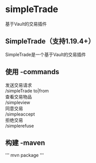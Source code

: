 # simpleTrade
基于Vault的交易插件<br>

SimpleTrade（支持1.19.4+）<br>
-
SimpleTrade是一个基于Vault的交易插件<br>

使用 -commands
-
发送交易请求<br>
/simpleTrade to|from <playerName> <money><br>
查看交易物品<br>
/simpleview<br>
同意交易<br>
/simpleaccept<br>
拒绝交易<br>
/simplerefuse

构建 -maven<br>
-
'''
mvn package
'''

